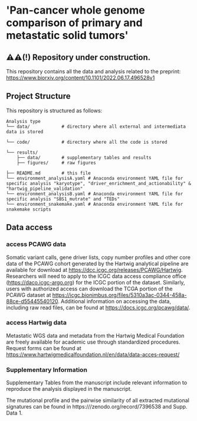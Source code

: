 # 'Pan-cancer whole genome comparison of primary and metastatic solid tumors' 

## :warning::warning:(!) Repository under construction.


This repository contains all the data and analysis related to the preprint: https://www.biorxiv.org/content/10.1101/2022.06.17.496528v1


## Project Structure

This repository is structured as follows:

```shell
Analysis type
└── data/            # directory where all external and intermediata data is stored
     
└── code/            # directory where all the code is stored
   
└── results/
    ├── data/        # supplementary tables and results
    ├── figures/     # raw figures
    
├── README.md        # this file
└── environment_analysisA.yaml # Anaconda environment YAML file for specific analysis "karyotype", "driver_enrichment_and_actionability" & "hartwig_pipeline_validation"
└── environment_analysisB.yaml # Anaconda environment YAML file for specific analysis "SBS1_mutrate" and "TEDs"
└── environment_snakemake.yaml # Anaconda environment YAML file for snakemake scripts
```

## Data access

### access PCAWG data
Somatic variant calls, gene driver lists, copy number profiles and other core data of the PCAWG cohort generated by the Hartwig analytical pipeline are available for download at https://dcc.icgc.org/releases/PCAWG/Hartwig. Researchers will need to apply to the ICGC data access compliance office (https://daco.icgc-argo.org) for the ICGC portion of the dataset. Similarly, users with authorized access can download the TCGA portion of the PCAWG dataset at https://icgc.bionimbus.org/files/5310a3ac-0344-458a-88ce-d55445540120. Additional information on accessing the data, including raw read files, can be found at https://docs.icgc.org/pcawg/data/.

### access Hartwig data
Metastatic WGS data and metadata from the Hartwig Medical Foundation are freely available for academic use through standardized procedures. Request forms can be found at https://www.hartwigmedicalfoundation.nl/en/data/data-acces-request/

### Supplementary Information

Supplementary Tables from the manuscript include relevant information to reproduce the analysis displayed in the manuscript. 

The mutational profile and the pairwise similarity of all extracted mutational signatures can be found in https:///zenodo.org/record/7396538 and Supp. Data 1.  
